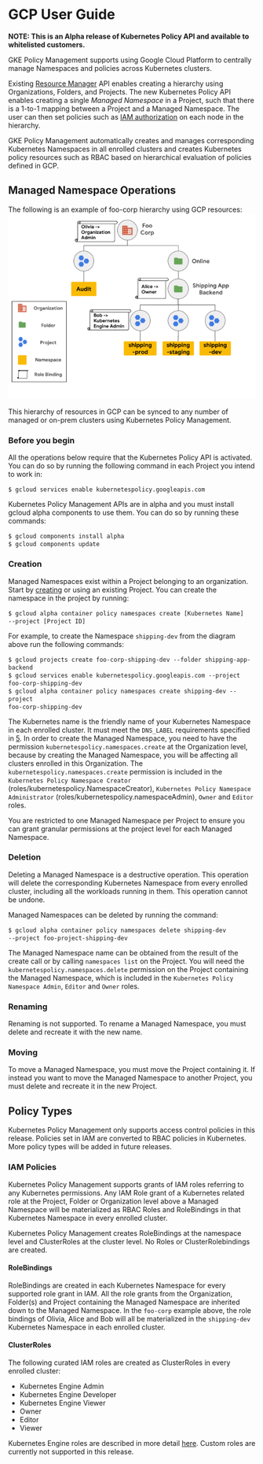 # GCP User Guide

**NOTE: This is an Alpha release of Kubernetes Policy API and available to
whitelisted customers.**

GKE Policy Management supports using Google Cloud Platform to centrally manage 
Namespaces and policies across Kubernetes clusters.

Existing [Resource Manager][1] API enables creating a hierarchy using
Organizations, Folders, and Projects. The new Kubernetes Policy API enables
creating a single *Managed Namespace* in a Project, such that there is a 1-to-1
mapping between a Project and a Managed Namespace. The user can then set
policies such as [IAM authorization][2] on each node in the hierarchy.

GKE Policy Management automatically creates and manages corresponding Kubernetes
Namespaces in all enrolled clusters and creates Kubernetes policy resources such
as RBAC based on hierarchical evaluation of policies defined in GCP.

## Managed Namespace Operations

The following is an example of foo-corp hierarchy using GCP resources:
![drawing](img/foo_corp_gcp.png)

This hierarchy of resources in GCP can be synced to any number of managed or
on-prem clusters using Kubernetes Policy Management.

### Before you begin

All the operations below require that the Kubernetes Policy API is activated.
You can do so by running the following command in each Project you intend to
work in:

```console
$ gcloud services enable kubernetespolicy.googleapis.com
```

Kubernetes Policy Management APIs are in alpha and you must install gcloud alpha
components to use them. You can do so by running these commands:

```console
$ gcloud components install alpha
$ gcloud components update
```

### Creation

Managed Namespaces exist within a Project belonging to an organization. Start by
[creating][4] or using an existing Project. You can create the namespace in the
project by running:

```console
$ gcloud alpha container policy namespaces create [Kubernetes Name]
--project [Project ID]
```

For example, to create the Namespace `shipping-dev` from the diagram above run
the following commands:

```console
$ gcloud projects create foo-corp-shipping-dev --folder shipping-app-backend
$ gcloud services enable kubernetespolicy.googleapis.com --project
foo-corp-shipping-dev
$ gcloud alpha container policy namespaces create shipping-dev --project
foo-corp-shipping-dev
```

The Kubernetes name is the friendly name of your Kubernetes Namespace in each
enrolled cluster. It must meet the `DNS_LABEL` requirements specified in [5]. In
order to create the Managed Namespace, you need to have the permission
`kubernetespolicy.namespaces.create` at the Organization level, because by
creating the Managed Namespace, you will be affecting all clusters enrolled in
this Organization. The `kubernetespolicy.namespaces.create` permission is
included in the `Kubernetes Policy Namespace Creator`
(roles/kubernetespolicy.NamespaceCreator), `Kubernetes Policy Namespace
Administrator` (roles/kubernetespolicy.namespaceAdmin), `Owner` and `Editor`
roles.

You are restricted to one Managed Namespace per Project to ensure you can grant
granular permissions at the project level for each Managed Namespace.

### Deletion

Deleting a Managed Namespace is a destructive operation. This operation will
delete the corresponding Kubernetes Namespace from every enrolled cluster,
including all the workloads running in them. This operation cannot be undone.

Managed Namespaces can be deleted by running the command:

```console
$ gcloud alpha container policy namespaces delete shipping-dev
--project foo-project-shipping-dev
```

The Managed Namespace name can be obtained from the result of the create call or
by calling `namespaces list` on the Project. You will need the
`kubernetespolicy.namespaces.delete` permission on the Project containing the
Managed Namespace, which is included in the `Kubernetes Policy Namespace Admin`,
`Editor` and `Owner` roles.

### Renaming

Renaming is not supported. To rename a Managed Namespace, you must delete and
recreate it with the new name.

### Moving

To move a Managed Namespace, you must move the Project containing it. If instead
you want to move the Managed Namespace to another Project, you must delete and
recreate it in the new Project.

## Policy Types

Kubernetes Policy Management only supports access control policies in this
release. Policies set in IAM are converted to RBAC policies in Kubernetes. More
policy types will be added in future releases.

### IAM Policies

Kubernetes Policy Management supports grants of IAM roles referring to any
Kubernetes permissions. Any IAM Role grant of a Kubernetes related role at the
Project, Folder or Organization level above a Managed Namespace will be
materialized as RBAC Roles and RoleBindings in that Kubernetes Namespace in
every enrolled cluster.

Kubernetes Policy Management creates RoleBindings at the namespace level and
ClusterRoles at the cluster level. No Roles or ClusterRolebindings are created.

#### RoleBindings

RoleBindings are created in each Kubernetes Namespace for every supported role
grant in IAM. All the role grants from the Organization, Folder(s) and Project
containing the Managed Namespace are inherited down to the Managed Namespace. In
the `foo-corp` example above, the role bindings of Olivia, Alice and Bob will
all be materialized in the `shipping-dev` Kubernetes Namespace in each enrolled
cluster.

#### ClusterRoles

The following curated IAM roles are created as ClusterRoles in every enrolled
cluster:

*   Kubernetes Engine Admin
*   Kubernetes Engine Developer
*   Kubernetes Engine Viewer
*   Owner
*   Editor
*   Viewer

Kubernetes Engine roles are described in more detail [here][3]. Custom roles are
currently not supported in this release.

[1]: https://cloud.google.com/resource-manager
[2]: https://cloud.google.com/iam
[3]: https://cloud.google.com/kubernetes-engine/docs/how-to/iam#predefined
[4]: https://cloud.google.com/resource-manager/docs/creating-managing-projects
[5]: https://github.com/kubernetes/community/blob/master/contributors/design-proposals/architecture/identifiers.md
